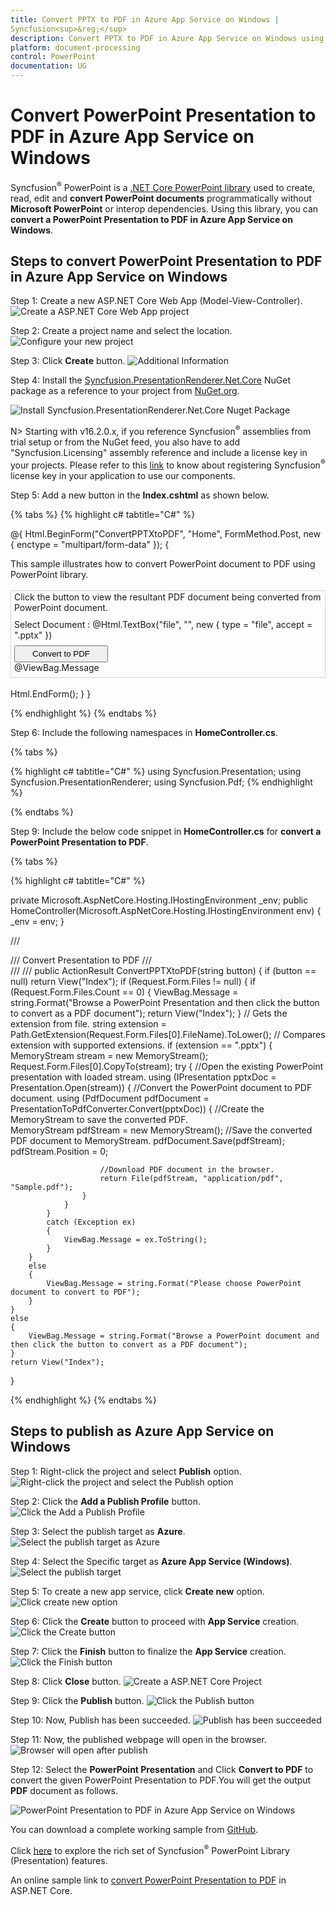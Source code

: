 ```yaml
---
title: Convert PPTX to PDF in Azure App Service on Windows | 
Syncfusion<sup>&reg;</sup>
description: Convert PPTX to PDF in Azure App Service on Windows using .NET Core PowerPoint library (Presentation) without Microsoft PowerPoint or interop dependencies.
platform: document-processing
control: PowerPoint
documentation: UG
---
```


# Convert PowerPoint Presentation to PDF in Azure App Service on Windows


Syncfusion<sup>&reg;</sup> PowerPoint is a [.NET Core PowerPoint library](https://www.syncfusion.com/document-processing/powerpoint-framework/net-core) used to create, read, edit and **convert PowerPoint documents** programmatically without **Microsoft PowerPoint** or interop dependencies. Using this library, you can **convert a PowerPoint Presentation to PDF in Azure App Service on Windows**.

## Steps to convert PowerPoint Presentation to PDF in Azure App Service on Windows

Step 1: Create a new ASP.NET Core Web App (Model-View-Controller).
![Create a ASP.NET Core Web App project](Azure-Images/App-Service-Linux/Create-PowerPoint-Presentation-to-PDF.png)

Step 2: Create a project name and select the location.
![Configure your new project](Azure-Images/App-Service-Linux/Configure-PowerPoint-Presentation-to-PDF.png)

Step 3: Click **Create** button.
![Additional Information](Azure-Images/App-Service-Linux/Additional_Information_PowerPoint_Presentation_to_PDF.png)

Step 4: Install the [Syncfusion.PresentationRenderer.Net.Core](https://www.nuget.org/packages/Syncfusion.PresentationRenderer.Net.Core) NuGet package as a reference to your project from [NuGet.org](https://www.nuget.org/).

![Install Syncfusion.PresentationRenderer.Net.Core Nuget Package](Azure-Images/App-Service-Linux/Nuget_Package_PowerPoint_Presentation_to_PDF.png)

N> Starting with v16.2.0.x, if you reference 
Syncfusion<sup>&reg;</sup> assemblies from trial setup or from the NuGet feed, you also have to add "Syncfusion.Licensing" assembly reference and include a license key in your projects. Please refer to this [link](https://help.syncfusion.com/common/essential-studio/licensing/overview) to know about registering 
Syncfusion<sup>&reg;</sup> license key in your application to use our components.

Step 5: Add a new button in the **Index.cshtml** as shown below.

{% tabs %}
{% highlight c# tabtitle="C#" %}

@{
    Html.BeginForm("ConvertPPTXtoPDF", "Home", FormMethod.Post, new { enctype = "multipart/form-data" });
    {
        <div class="Common">
            <div class="tablediv">
                <div class="rowdiv">
                    This sample illustrates how to convert PowerPoint document to PDF using PowerPoint library.
                </div>
                &nbsp;
                <div class="rowdiv" style="border-width: 0.5px;border-style:solid; border-color: lightgray; padding: 1px 5px 7px 5px">
                    Click the button to view the resultant PDF document being converted from PowerPoint document.
                    <div class="rowdiv" style="margin-top: 10px">
                        <div class="celldiv">
                            Select Document :
                            @Html.TextBox("file", "", new { type = "file", accept = ".pptx" }) <br />
                        </div>
                        <div class="rowdiv" style="margin-top: 8px">
                            <input class="buttonStyle" type="submit" value="Convert to PDF" name="button" style="width:150px;height:27px" />
                            <br />
                            <div class="text-danger">
                                @ViewBag.Message
                            </div>
                        </div>
                    </div>
                </div>
                <br />
            </div>
        </div>
        Html.EndForm();
    }
}

{% endhighlight %}
{% endtabs %}

Step 6: Include the following namespaces in **HomeController.cs**.

{% tabs %}

{% highlight c# tabtitle="C#" %}
using Syncfusion.Presentation;
using Syncfusion.PresentationRenderer;
using Syncfusion.Pdf;
{% endhighlight %}

{% endtabs %}

Step 9: Include the below code snippet in **HomeController.cs** for **convert a PowerPoint Presentation to PDF**. 

{% tabs %}

{% highlight c# tabtitle="C#" %}

private Microsoft.AspNetCore.Hosting.IHostingEnvironment _env;
public HomeController(Microsoft.AspNetCore.Hosting.IHostingEnvironment env)
{
    _env = env;
}

/// <summary>
/// Convert Presentation to PDF
/// </summary>
/// <param name="button"></param>
/// <returns></returns>
public ActionResult ConvertPPTXtoPDF(string button)
{
    if (button == null)
        return View("Index");
    if (Request.Form.Files != null)
    {
        if (Request.Form.Files.Count == 0)
        {
            ViewBag.Message = string.Format("Browse a PowerPoint Presentation and then click the button to convert as a PDF document");
            return View("Index");
        }
        // Gets the extension from file.
        string extension = Path.GetExtension(Request.Form.Files[0].FileName).ToLower();
        // Compares extension with supported extensions.
        if (extension == ".pptx")
        {
            MemoryStream stream = new MemoryStream();
            Request.Form.Files[0].CopyTo(stream);
            try
            {
                //Open the existing PowerPoint presentation with loaded stream.
                using (IPresentation pptxDoc = Presentation.Open(stream))
                {
                    //Convert the PowerPoint document to PDF document.
                    using (PdfDocument pdfDocument = PresentationToPdfConverter.Convert(pptxDoc))
                    {
                        //Create the MemoryStream to save the converted PDF.      
                        MemoryStream pdfStream = new MemoryStream();
                        //Save the converted PDF document to MemoryStream.
                        pdfDocument.Save(pdfStream);
                        pdfStream.Position = 0;

                        //Download PDF document in the browser.
                        return File(pdfStream, "application/pdf", "Sample.pdf");
                    }
                }
            }
            catch (Exception ex)
            {
                ViewBag.Message = ex.ToString();
            }
        }
        else
        {
            ViewBag.Message = string.Format("Please choose PowerPoint document to convert to PDF");
        }
    }
    else
    {
        ViewBag.Message = string.Format("Browse a PowerPoint document and then click the button to convert as a PDF document");
    }
    return View("Index");         
}

{% endhighlight %}
{% endtabs %}

## Steps to publish as Azure App Service on Windows

Step 1: Right-click the project and select **Publish** option.
![Right-click the project and select the Publish option](Azure-Images/App-Service-Linux/Publish_PowerPoint_Presentation_to_PDF.png)

Step 2: Click the **Add a Publish Profile** button.
![Click the Add a Publish Profile](Azure-Images/App-Service-Linux/Publish_Profile_PowerPoint_Presentation_to_PDF.png)

Step 3: Select the publish target as **Azure**.
![Select the publish target as Azure](Azure-Images/App-Service-Linux/Publish_Target_PowerPoint_Presentation_to_PDF.png)

Step 4: Select the Specific target as **Azure App Service (Windows)**.
![Select the publish target](Azure-Images/App-Service-Windows/Specific_Target_PowerPoint_Presentation_to_PDF.png)

Step 5: To create a new app service, click **Create new** option.
![Click create new option](Azure-Images/App-Service-Linux/Create_New_App_Service_PowerPoint_Presentation_to_PDF.png)

Step 6: Click the **Create** button to proceed with **App Service** creation.
![Click the Create button](Azure-Images/App-Service-Windows/Hosting_PowerPoint_Presentation_to_PDF.png)

Step 7: Click the **Finish** button to finalize the **App Service** creation.
![Click the Finish button](Azure-Images/App-Service-Linux/App_Service_PowerPoint_Presentation_to_PDF.png)

Step 8: Click **Close** button.
![Create a ASP.NET Core Project](Azure-Images/App-Service-Linux/Publish_Finish_PowerPoint_Presentation_to_PDF.png)

Step 9: Click the **Publish** button.
![Click the Publish button](Azure-Images/App-Service-Windows/Before_Publish_PowerPoint_Presentation_to_PDF.png)

Step 10: Now, Publish has been succeeded.
![Publish has been succeeded](Azure-Images/App-Service-Windows/After_Publish_PowerPoint_Presentation_to_PDF.png)

Step 11: Now, the published webpage will open in the browser. 
![Browser will open after publish](Azure-Images/App-Service-Linux/Browser_PowerPoint_Presentation_to_PDF.png)

Step 12: Select the **PowerPoint Presentation** and Click **Convert to PDF** to convert the given PowerPoint Presentation to PDF.You will get the output **PDF** document as follows.

![PowerPoint Presentation to PDF in Azure App Service on Windows](PPTXtoPDF_images/Output_PowerPoint_Presentation_to-PDF.png)

You can download a complete working sample from [GitHub](https://github.com/SyncfusionExamples/PowerPoint-Examples/tree/master/PPTX-to-PDF-conversion/Convert-PowerPoint-presentation-to-PDF/Azure/Azure_App_Service).

Click [here](https://www.syncfusion.com/document-processing/powerpoint-framework/net-core) to explore the rich set of 
Syncfusion<sup>&reg;</sup> PowerPoint Library (Presentation) features. 

An online sample link to [convert PowerPoint Presentation to PDF](https://ej2.syncfusion.com/aspnetcore/PowerPoint/PPTXToPDF#/material3) in ASP.NET Core. 
